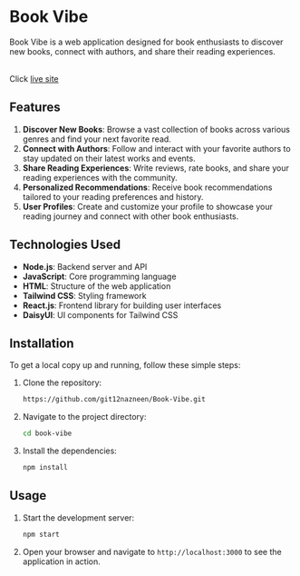 # Book Vibe

Book Vibe is a web application designed for book enthusiasts to discover new books, connect with authors, and share their reading experiences.
<br/><br/>
<p>Click <a href="merry-hummingbird-b951ac.netlify.app/">live site</a></p>

## Features

1. **Discover New Books**: Browse a vast collection of books across various genres and find your next favorite read.
2. **Connect with Authors**: Follow and interact with your favorite authors to stay updated on their latest works and events.
3. **Share Reading Experiences**: Write reviews, rate books, and share your reading experiences with the community.
4. **Personalized Recommendations**: Receive book recommendations tailored to your reading preferences and history.
5. **User Profiles**: Create and customize your profile to showcase your reading journey and connect with other book enthusiasts.

## Technologies Used

- **Node.js**: Backend server and API
- **JavaScript**: Core programming language
- **HTML**: Structure of the web application
- **Tailwind CSS**: Styling framework
- **React.js**: Frontend library for building user interfaces
- **DaisyUI**: UI components for Tailwind CSS

## Installation

To get a local copy up and running, follow these simple steps:

1. Clone the repository:
    ```sh
   https://github.com/git12nazneen/Book-Vibe.git
    ```
2. Navigate to the project directory:
    ```sh
    cd book-vibe
    ```
3. Install the dependencies:
    ```sh
    npm install
    ```

## Usage

1. Start the development server:
    ```sh
    npm start
    ```
2. Open your browser and navigate to `http://localhost:3000` to see the application in action.


